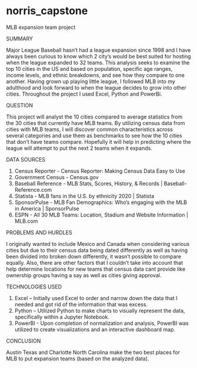 # norris_capstone
MLB expansion team project

SUMMARY

Major League Baseball hasn’t had a league expansion since 1998 and I have always been curious to know which 2 city’s would be best suited for hosting when the league expanded to 32 teams. This analysis seeks to examine the top 10 cities in the US and based on population, specific age ranges, income levels, and ethnic breakdowns, and see how they compare to one another. 
Having grown up playing little league, I followed MLB into my adulthood and look forward to when the league decides to grow into other cities. Throughout the project I used Excel, Python and PowerBi.

QUESTION

This project will analyst the 10 cities compared to average statistics from the 30 cities that currently have MLB teams. By utilizing census data from cities with MLB teams, I will discover common characteristics across several categories and use them as benchmarks to see how the 10 cities that don’t have teams compare. Hopefully it will help in predicting where the league will attempt to put the next 2 teams when it expands.

DATA SOURCES
1.	Census Reporter - Census Reporter: Making Census Data Easy to Use
2.	Government Census - Census.gov
3.	Baseball Reference - MLB Stats, Scores, History, & Records | Baseball-Reference.com
4.	Statista - MLB fans in the U.S. by ethnicity 2020 | Statista
5.	SponsorPulse - MLB Fan Demographics: Who’s engaging with the MLB in America | SponsorPulse
6.	ESPN - All 30 MLB Teams: Location, Stadium and Website Information | MLB.com

PROBLEMS AND HURDLES

I originally wanted to include Mexico and Canada when considering various cities but due to their census data being dated differently as well as having been divided into broken down differently, it wasn’t possible to compare equally. 
Also, there are other factors that I couldn’t take into account that help determine locations for new teams that census data cant provide like ownership groups having a say as well as cities giving approval. 

TECHNOLOGIES USED

1.	Excel – Initially used Excel to order and narrow down the data that I needed and got rid of the information that was excess.
2.	Python – Utilized Python to make charts to visually represent the data, specifically within a Jupyter Notebook.
3.	PowerBI - Upon completion of normalization and analysis, PowerBI was utilized to create visualizations and an interactive dashboard map.

CONCLUSION

Austin Texas and Charlotte North Carolina make the two best places for MLB to put expansion teams (based on the analyzed data).
